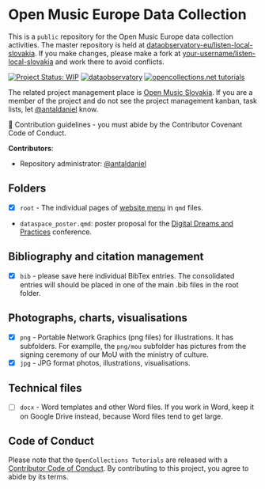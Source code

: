 # Open Music Europe Data Collection 

This is a `public` repository for the Open Music Europe data collection activities. The master repository is held at [dataobservatory-eu/listen-local-slovakia](https://github.com/dataobservatory-eu/listen-local-slovakia). If you make changes, please make a fork at [your-username/listen-local-slovakia](https://github.com/antaldaniel/listen-local-slovakia) and work there to avoid conflicts.

<!-- badges: start -->

[![Project Status:
WIP](https://www.repostatus.org/badges/latest/wip.svg)](https://www.repostatus.org/#wip)
[![dataobservatory](https://img.shields.io/badge/ecosystem-dataobservatory.eu-3EA135.svg)](https://dataobservatory.eu/)
[![opencollections.net
tutorials](https://img.shields.io/badge/tutorials-opencollections.net-E88500.svg)](https://opencollections.net/documents/tutorials/index.html)

The related project management place is [Open Music Slovakia](https://github.com/orgs/dataobservatory-eu/projects/22). If you are a member of the project and do not see the project management kanban, task lists, let [@antaldaniel](https://github.com/antaldaniel) know.

<!-- badges: end -->

🌈 Contribution guidelines - you must abide by the Contributor Covenant
Code of Conduct.

**Contributors**: 
- Repository administrator: [@antaldaniel](https://github.com/antaldaniel)

## Folders

- [x] `root` - The individual pages of [website
  menu](https://opencollections.net/documents/tutorials/index.html) in
  `qmd` files.
  
- `dataspace_poster.qmd`: poster proposal for the [Digital Dreams and Practices](https://dhnb.eu/conferences/dhnb2025/) conference.

  
## Bibliography and citation management 

- [x] `bib` - please save here individual BibTex entries. The
  consolidated entries will should be placed in one of the main .bib
  files in the root folder.
  
## Photographs, charts, visualisations

- [x] `png` - Portable Network Graphics (png files) for illustrations. It has subfolders. For examplle, the `png/mou` subfolder has pictures from the signing ceremony of our MoU with the ministry of culture.
- [x] `jpg` - JPG format photos, illustrations, visualisations.

## Technical files

- [ ] `docx` - Word templates and other Word files. If you work in Word, keep it on Google Drive instead, because Word files tend to get large.


## Code of Conduct

Please note that the `OpenCollections Tutorials` are released with a
[Contributor Code of
Conduct](https://contributor-covenant.org/version/2/1/CODE_OF_CONDUCT.html).
By contributing to this project, you agree to abide by its terms.
